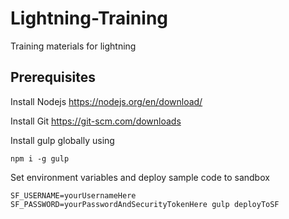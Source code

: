 # Lightning-Training
Training materials for lightning

## Prerequisites

Install Nodejs
https://nodejs.org/en/download/

Install Git
https://git-scm.com/downloads

Install gulp globally using 
``` 
npm i -g gulp 
```


Set environment variables and deploy sample code to sandbox
```
SF_USERNAME=yourUsernameHere SF_PASSWORD=yourPasswordAndSecurityTokenHere gulp deployToSF
```